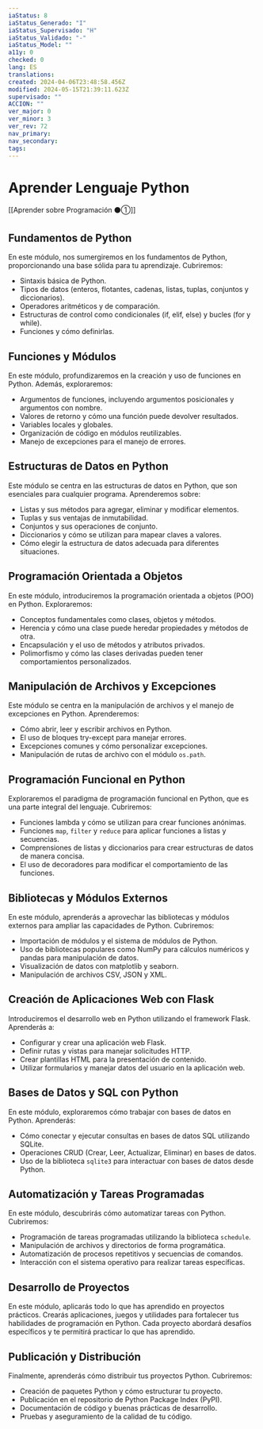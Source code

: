 ```yaml
---
iaStatus: 8
iaStatus_Generado: "I"
iaStatus_Supervisado: "H"
iaStatus_Validado: "-"
iaStatus_Model: ""
a11y: 0
checked: 0
lang: ES
translations: 
created: 2024-04-06T23:48:58.456Z
modified: 2024-05-15T21:39:11.623Z
supervisado: ""
ACCION: ""
ver_major: 0
ver_minor: 3
ver_rev: 72
nav_primary: 
nav_secondary: 
tags:
---
```

# Aprender Lenguaje Python

[[Aprender sobre Programación ⚫①]]

## Fundamentos de Python

En este módulo, nos sumergiremos en los fundamentos de Python, proporcionando una base sólida para tu aprendizaje. Cubriremos:

- Sintaxis básica de Python.
- Tipos de datos (enteros, flotantes, cadenas, listas, tuplas, conjuntos y diccionarios).
- Operadores aritméticos y de comparación.
- Estructuras de control como condicionales (if, elif, else) y bucles (for y while).
- Funciones y cómo definirlas.

## Funciones y Módulos

En este módulo, profundizaremos en la creación y uso de funciones en Python. Además, exploraremos:

- Argumentos de funciones, incluyendo argumentos posicionales y argumentos con nombre.
- Valores de retorno y cómo una función puede devolver resultados.
- Variables locales y globales.
- Organización de código en módulos reutilizables.
- Manejo de excepciones para el manejo de errores.

## Estructuras de Datos en Python

Este módulo se centra en las estructuras de datos en Python, que son esenciales para cualquier programa. Aprenderemos sobre:

- Listas y sus métodos para agregar, eliminar y modificar elementos.
- Tuplas y sus ventajas de inmutabilidad.
- Conjuntos y sus operaciones de conjunto.
- Diccionarios y cómo se utilizan para mapear claves a valores.
- Cómo elegir la estructura de datos adecuada para diferentes situaciones.

## Programación Orientada a Objetos

En este módulo, introduciremos la programación orientada a objetos (POO) en Python. Exploraremos:

- Conceptos fundamentales como clases, objetos y métodos.
- Herencia y cómo una clase puede heredar propiedades y métodos de otra.
- Encapsulación y el uso de métodos y atributos privados.
- Polimorfismo y cómo las clases derivadas pueden tener comportamientos personalizados.

## Manipulación de Archivos y Excepciones

Este módulo se centra en la manipulación de archivos y el manejo de excepciones en Python. Aprenderemos:

- Cómo abrir, leer y escribir archivos en Python.
- El uso de bloques try-except para manejar errores.
- Excepciones comunes y cómo personalizar excepciones.
- Manipulación de rutas de archivo con el módulo `os.path`.

## Programación Funcional en Python

Exploraremos el paradigma de programación funcional en Python, que es una parte integral del lenguaje. Cubriremos:

- Funciones lambda y cómo se utilizan para crear funciones anónimas.
- Funciones `map`, `filter` y `reduce` para aplicar funciones a listas y secuencias.
- Comprensiones de listas y diccionarios para crear estructuras de datos de manera concisa.
- El uso de decoradores para modificar el comportamiento de las funciones.

## Bibliotecas y Módulos Externos

En este módulo, aprenderás a aprovechar las bibliotecas y módulos externos para ampliar las capacidades de Python. Cubriremos:

- Importación de módulos y el sistema de módulos de Python.
- Uso de bibliotecas populares como NumPy para cálculos numéricos y pandas para manipulación de datos.
- Visualización de datos con matplotlib y seaborn.
- Manipulación de archivos CSV, JSON y XML.

## Creación de Aplicaciones Web con Flask

Introduciremos el desarrollo web en Python utilizando el framework Flask. Aprenderás a:

- Configurar y crear una aplicación web Flask.
- Definir rutas y vistas para manejar solicitudes HTTP.
- Crear plantillas HTML para la presentación de contenido.
- Utilizar formularios y manejar datos del usuario en la aplicación web.

## Bases de Datos y SQL con Python

En este módulo, exploraremos cómo trabajar con bases de datos en Python. Aprenderás:

- Cómo conectar y ejecutar consultas en bases de datos SQL utilizando SQLite.
- Operaciones CRUD (Crear, Leer, Actualizar, Eliminar) en bases de datos.
- Uso de la biblioteca `sqlite3` para interactuar con bases de datos desde Python.

## Automatización y Tareas Programadas

En este módulo, descubrirás cómo automatizar tareas con Python. Cubriremos:

- Programación de tareas programadas utilizando la biblioteca `schedule`.
- Manipulación de archivos y directorios de forma programática.
- Automatización de procesos repetitivos y secuencias de comandos.
- Interacción con el sistema operativo para realizar tareas específicas.

## Desarrollo de Proyectos

En este módulo, aplicarás todo lo que has aprendido en proyectos prácticos. Crearás aplicaciones, juegos y utilidades para fortalecer tus habilidades de programación en Python. Cada proyecto abordará desafíos específicos y te permitirá practicar lo que has aprendido.

## Publicación y Distribución

Finalmente, aprenderás cómo distribuir tus proyectos Python. Cubriremos:

- Creación de paquetes Python y cómo estructurar tu proyecto.
- Publicación en el repositorio de Python Package Index (PyPI).
- Documentación de código y buenas prácticas de desarrollo.
- Pruebas y aseguramiento de la calidad de tu código.